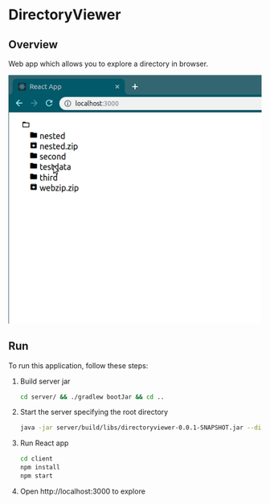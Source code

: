 # DirectoryViewer

## Overview

Web app which allows you to explore a directory in browser.

![Demo gif](client/screenshots/demo.gif)

## Run

To run this application, follow these steps:

1. Build server jar
   ```bash
   cd server/ && ./gradlew bootJar && cd ..
   ```
2. Start the server specifying the root directory
   ```bash
   java -jar server/build/libs/directoryviewer-0.0.1-SNAPSHOT.jar --directoryviewer.fsroot=<path, e.g. /home/username/dir>
   ```
3. Run React app
   ```bash
   cd client
   npm install
   npm start
   ```
4. Open http://localhost:3000 to explore
